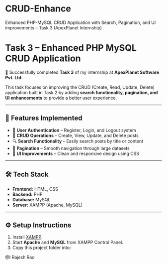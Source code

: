 # CRUD-Enhance
Enhanced PHP-MySQL CRUD Application with Search, Pagination, and UI improvements – Task 3 (ApexPlanet Internship)

# Task 3 – Enhanced PHP MySQL CRUD Application  

🚀 Successfully completed **Task 3** of my internship at **ApexPlanet Software Pvt. Ltd.**  

This task focuses on improving the CRUD (Create, Read, Update, Delete) application built in Task 2 by adding **search functionality, pagination, and UI enhancements** to provide a better user experience.  

---

## 📌 Features Implemented
- 🔐 **User Authentication** – Register, Login, and Logout system  
- 📝 **CRUD Operations** – Create, View, Update, and Delete posts  
- 🔍 **Search Functionality** – Easily search posts by title or content  
- 📄 **Pagination** – Smooth navigation through large datasets  
- 🎨 **UI Improvements** – Clean and responsive design using CSS  

---

## 🛠️ Tech Stack
- **Frontend:** HTML, CSS  
- **Backend:** PHP  
- **Database:** MySQL  
- **Server:** XAMPP (Apache, MySQL)  

---

## ⚙️ Setup Instructions
1. Install [XAMPP](https://www.apachefriends.org/).  
2. Start **Apache** and **MySQL** from XAMPP Control Panel.  
3. Copy this project folder into:  


@I Rajesh Rao
